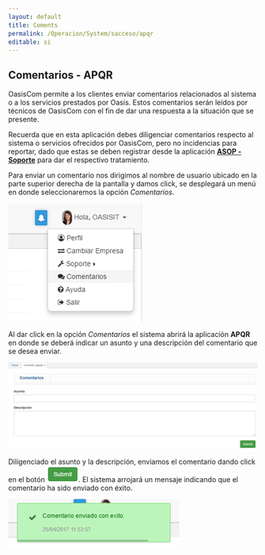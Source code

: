 ```yaml
---
layout: default
title: Coments
permalink: /Operacion/System/sacceso/apqr
editable: si
---
```


## Comentarios - APQR

OasisCom permite a los clientes enviar comentarios relacionados al sistema o a los servicios prestados por Oasis. Estos comentarios serán leídos por técnicos de OasisCom con el fin de dar una respuesta a la situación que se presente.  

Recuerda que en esta aplicación debes diligenciar comentarios respecto al sistema o servicios ofrecidos por OasisCom, pero no incidencias para reportar, dado que estas se deben registrar desde la aplicación [**ASOP - Soporte**](https://github.com/OasisCom/Docs/blob/master/Operacion/System/sacceso/asop.md) para dar el respectivo tratamiento.  


Para enviar un comentario nos dirigimos al nombre de usuario ubicado en la parte superior derecha de la pantalla y damos click, se desplegará un menú en donde seleccionaremos la opción _Comentarios_.  

![](APQR2.png)

Al dar click en la opción _Comentarios_ el sistema abrirá la aplicación **APQR** en donde se deberá indicar un asunto y una descripción del comentario que se desea enviar.  

![](APQR1.png)


Diligenciado el asunto y la descripción, enviamos el comentario dando click en el botón ![](submit.png). El sistema arrojará un mensaje indicando que el comentario ha sido enviado con éxito.  

![](APQR4.png)



